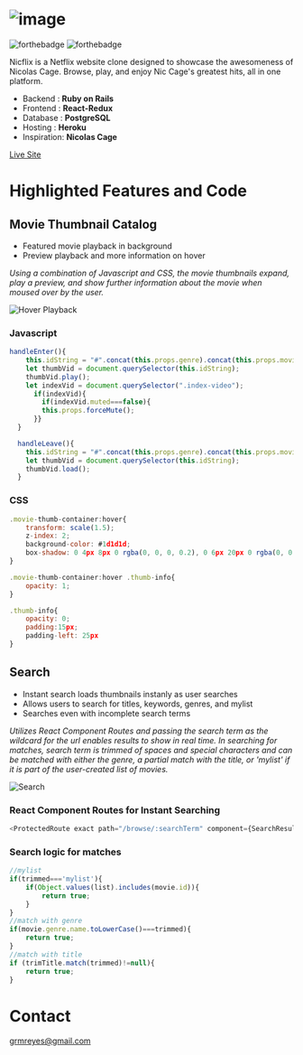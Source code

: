 ![image](https://nicflix-dev.s3-us-west-1.amazonaws.com/readme/netflixbanner.png)
======
![forthebadge](https://forthebadge.com/images/badges/made-with-javascript.svg)
![forthebadge](https://forthebadge.com/images/badges/made-with-ruby.svg)

Nicflix is a Netflix website clone designed to showcase the awesomeness of Nicolas Cage. Browse, play, and enjoy Nic Cage's greatest hits, all in one platform.

* Backend   : **Ruby on Rails**
* Frontend  : **React-Redux**
* Database  : **PostgreSQL**
* Hosting   : **Heroku**
* Inspiration: **Nicolas Cage**

[Live Site](https://nic-flix.herokuapp.com/)


Highlighted Features and Code
======


## Movie Thumbnail Catalog
* Featured movie playback in background
* Preview playback and more information on hover

*Using a combination of Javascript and CSS, the movie thumbnails expand, play a preview, and show further information about the movie when moused over by the user.*

![Hover Playback](https://github.com/grmreyes/nicflix/blob/main/app/assets/images/search-small.gif)

### Javascript
```javascript
handleEnter(){
    this.idString = "#".concat(this.props.genre).concat(this.props.movie.id)
    let thumbVid = document.querySelector(this.idString);
    thumbVid.play();
    let indexVid = document.querySelector(".index-video");
      if(indexVid){
        if(indexVid.muted===false){
        this.props.forceMute();
      }}
  }

  handleLeave(){
    this.idString = "#".concat(this.props.genre).concat(this.props.movie.id)
    let thumbVid = document.querySelector(this.idString);
    thumbVid.load();
  }
```
### CSS
```javascript
.movie-thumb-container:hover{
    transform: scale(1.5);
    z-index: 2;
    background-color: #1d1d1d;
    box-shadow: 0 4px 8px 0 rgba(0, 0, 0, 0.2), 0 6px 20px 0 rgba(0, 0, 0, 0.2);
}

.movie-thumb-container:hover .thumb-info{
    opacity: 1;
}

.thumb-info{
    opacity: 0;
    padding:15px;
    padding-left: 25px
}
```

## Search
* Instant search loads thumbnails instanly as user searches
* Allows users to search for titles, keywords, genres, and mylist
* Searches even with incomplete search terms

*Utilizes React Component Routes and passing the search term as the wildcard for the url enables results to show in real time. In searching for matches, search term is trimmed of spaces and special characters and can be matched with either the genre, a partial match with the title, or 'mylist' if it is part of the user-created list of movies.*

![Search](https://github.com/grmreyes/nicflix/blob/main/app/assets/images/search-small.gif)

### React Component Routes for Instant Searching

```javascript
<ProtectedRoute exact path="/browse/:searchTerm" component={SearchResultsContainer} />
```
### Search logic for matches
```javascript
//mylist
if(trimmed==='mylist'){
    if(Object.values(list).includes(movie.id)){
        return true;
    }
}
//match with genre
if(movie.genre.name.toLowerCase()===trimmed){
    return true;
}
//match with title
if (trimTitle.match(trimmed)!=null){
    return true;
}
```

Contact
======
[grmreyes@gmail.com](mailto:grmreyes@gmail.com)


